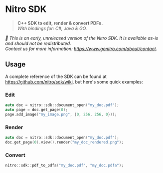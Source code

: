 # Nitro SDK

> **C++ SDK to edit, render & convert PDFs.**  
> *With bindings for: C#, Java & GO.*

*🚨  This is an early, unreleased version of the Nitro SDK. It is available as-is and should not be redistributed.  
Contact us for more information: https://www.gonitro.com/about/contact.*

## Usage
A complete reference of the SDK can be found at https://github.com/nitro/sdk/wiki, but here's some quick examples:

### Edit
```cpp
auto doc = nitro::sdk::document_open("my_doc.pdf");
auto page = doc.get_page(0);
page.add_image("my_image.png", {0, 256, 256, 0}));
```

### Render
```cpp
auto doc = nitro::sdk::document_open("my_doc.pdf");
doc.get_page(0).view().render("my_doc_rendered.png");
```

### Convert
```cpp
nitro::sdk::pdf_to_pdfa("my_doc.pdf", "my_doc.pdfa");
```
